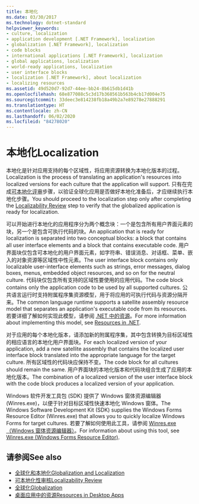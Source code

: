 ```yaml
---
title: 本地化
ms.date: 03/30/2017
ms.technology: dotnet-standard
helpviewer_keywords:
- culture, localization
- application development [.NET Framework], localization
- globalization [.NET Framework], localization
- code blocks
- international applications [.NET Framework], localization
- global applications, localization
- world-ready applications, localization
- user interface blocks
- localization [.NET Framework], about localization
- localizing resources
ms.assetid: 49d520d7-92d7-44ee-bb24-8b615db1d41b
ms.openlocfilehash: 68e877088c5c3d17b368561b563b4cb17d004e75
ms.sourcegitcommit: 33deec3e814238fb18a49b2a7e89278e27888291
ms.translationtype: HT
ms.contentlocale: zh-CN
ms.lasthandoff: 06/02/2020
ms.locfileid: "84278020"
---
```

# <a name="localization"></a><span data-ttu-id="cafb3-102">本地化</span><span class="sxs-lookup"><span data-stu-id="cafb3-102">Localization</span></span>

<span data-ttu-id="cafb3-103">本地化是针对应用支持的每个区域性，将应用资源转换为本地化版本的过程。</span><span class="sxs-lookup"><span data-stu-id="cafb3-103">Localization is the process of translating an application's resources into localized versions for each culture that the application will support.</span></span> <span data-ttu-id="cafb3-104">只有在完成[可本地化评审](localizability-review.md)步骤，以验证全球化应用是否做好本地化准备后，才应继续执行本地化步骤。</span><span class="sxs-lookup"><span data-stu-id="cafb3-104">You should proceed to the localization step only after completing the [Localizability Review](localizability-review.md) step to verify that the globalized application is ready for localization.</span></span>

<span data-ttu-id="cafb3-105">可以开始进行本地化的应用程序分为两个概念块：一个是包含所有用户界面元素的块，另一个是包含可执行代码的块。</span><span class="sxs-lookup"><span data-stu-id="cafb3-105">An application that is ready for localization is separated into two conceptual blocks: a block that contains all user interface elements and a block that contains executable code.</span></span> <span data-ttu-id="cafb3-106">用户界面块仅包含可本地化的用户界面元素，如字符串、错误消息、对话框、菜单、嵌入的对象资源等区域性中性元素。</span><span class="sxs-lookup"><span data-stu-id="cafb3-106">The user interface block contains only localizable user-interface elements such as strings, error messages, dialog boxes, menus, embedded object resources, and so on for the neutral culture.</span></span> <span data-ttu-id="cafb3-107">代码块仅包含所有支持的区域性要使用的应用代码。</span><span class="sxs-lookup"><span data-stu-id="cafb3-107">The code block contains only the application code to be used by all supported cultures.</span></span> <span data-ttu-id="cafb3-108">公共语言运行时支持附属程序集资源模型，用于将应用的可执行代码与资源分隔开来。</span><span class="sxs-lookup"><span data-stu-id="cafb3-108">The common language runtime supports a satellite assembly resource model that separates an application's executable code from its resources.</span></span> <span data-ttu-id="cafb3-109">若要详细了解如何实现此模型，请参阅 [.NET 中的资源](../../framework/resources/index.md)。</span><span class="sxs-lookup"><span data-stu-id="cafb3-109">For more information about implementing this model, see [Resources in .NET](../../framework/resources/index.md).</span></span>

<span data-ttu-id="cafb3-110">对于应用的每个本地化版本，请添加新的附属程序集，其中包含转换为目标区域性的相应语言的本地化用户界面块。</span><span class="sxs-lookup"><span data-stu-id="cafb3-110">For each localized version of your application, add a new satellite assembly that contains the localized user interface block translated into the appropriate language for the target culture.</span></span> <span data-ttu-id="cafb3-111">所有区域性的代码块应保持不变。</span><span class="sxs-lookup"><span data-stu-id="cafb3-111">The code block for all cultures should remain the same.</span></span> <span data-ttu-id="cafb3-112">用户界面块的本地化版本和代码块组合生成了应用的本地化版本。</span><span class="sxs-lookup"><span data-stu-id="cafb3-112">The combination of a localized version of the user interface block with the code block produces a localized version of your application.</span></span>

<span data-ttu-id="cafb3-113">Windows 软件开发工具包 (SDK) 提供了 Windows 窗体资源编辑器 (Winres.exe)，以便于针对目标区域性快速本地化 Windows 窗体。</span><span class="sxs-lookup"><span data-stu-id="cafb3-113">The Windows Software Development Kit (SDK) supplies the Windows Forms Resource Editor (Winres.exe) that allows you to quickly localize Windows Forms for target cultures.</span></span> <span data-ttu-id="cafb3-114">若要了解如何使用此工具，请参阅 [Winres.exe（Windows 窗体资源编辑器）](../../framework/tools/winres-exe-windows-forms-resource-editor.md)。</span><span class="sxs-lookup"><span data-stu-id="cafb3-114">For information about using this tool, see [Winres.exe (Windows Forms Resource Editor)](../../framework/tools/winres-exe-windows-forms-resource-editor.md).</span></span>

## <a name="see-also"></a><span data-ttu-id="cafb3-115">请参阅</span><span class="sxs-lookup"><span data-stu-id="cafb3-115">See also</span></span>

- [<span data-ttu-id="cafb3-116">全球化和本地化</span><span class="sxs-lookup"><span data-stu-id="cafb3-116">Globalization and Localization</span></span>](index.md)
- [<span data-ttu-id="cafb3-117">可本地化性审核</span><span class="sxs-lookup"><span data-stu-id="cafb3-117">Localizability Review</span></span>](localizability-review.md)
- [<span data-ttu-id="cafb3-118">全球化</span><span class="sxs-lookup"><span data-stu-id="cafb3-118">Globalization</span></span>](globalization.md)
- [<span data-ttu-id="cafb3-119">桌面应用中的资源</span><span class="sxs-lookup"><span data-stu-id="cafb3-119">Resources in Desktop Apps</span></span>](../../framework/resources/index.md)
